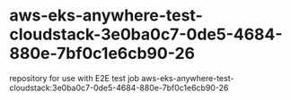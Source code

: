 # aws-eks-anywhere-test-cloudstack-3e0ba0c7-0de5-4684-880e-7bf0c1e6cb90-26
repository for use with E2E test job aws-eks-anywhere-test-cloudstack:3e0ba0c7-0de5-4684-880e-7bf0c1e6cb90-26
